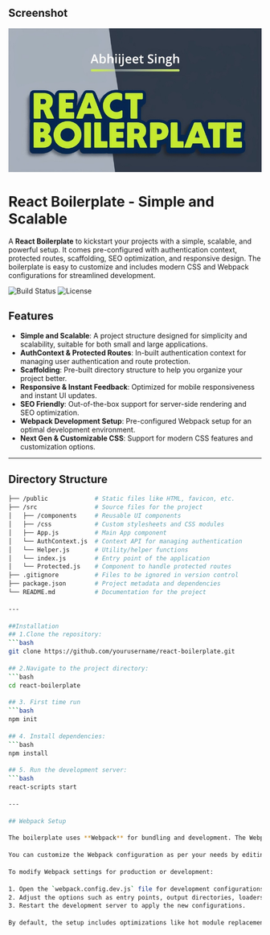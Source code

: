 ## Screenshot

![Project Screenshot](./public/images/react-boilerplate.jpg)

# React Boilerplate - Simple and Scalable

A **React Boilerplate** to kickstart your projects with a simple, scalable, and powerful setup. It comes pre-configured with authentication context, protected routes, scaffolding, SEO optimization, and responsive design. The boilerplate is easy to customize and includes modern CSS and Webpack configurations for streamlined development.

![Build Status](https://img.shields.io/badge/build-passing-brightgreen)
![License](https://img.shields.io/badge/license-MIT-blue)

## Features

- **Simple and Scalable**: A project structure designed for simplicity and scalability, suitable for both small and large applications.
- **AuthContext & Protected Routes**: In-built authentication context for managing user authentication and route protection.
- **Scaffolding**: Pre-built directory structure to help you organize your project better.
- **Responsive & Instant Feedback**: Optimized for mobile responsiveness and instant UI updates.
- **SEO Friendly**: Out-of-the-box support for server-side rendering and SEO optimization.
- **Webpack Development Setup**: Pre-configured Webpack setup for an optimal development environment.
- **Next Gen & Customizable CSS**: Support for modern CSS features and customization options.

---

## Directory Structure

```bash
├── /public             # Static files like HTML, favicon, etc.
├── /src                # Source files for the project
│   ├── /components     # Reusable UI components
│   ├── /css            # Custom stylesheets and CSS modules
│   ├── App.js          # Main App component
│   └── AuthContext.js  # Context API for managing authentication
│   └── Helper.js       # Utility/helper functions
│   └── index.js        # Entry point of the application
│   └── Protected.js    # Component to handle protected routes
├── .gitignore          # Files to be ignored in version control
├── package.json        # Project metadata and dependencies
└── README.md           # Documentation for the project

---

##Installation
## 1.Clone the repository:
```bash
git clone https://github.com/yourusername/react-boilerplate.git

## 2.Navigate to the project directory:
```bash
cd react-boilerplate

## 3. First time run
```bash 
npm init

## 4. Install dependencies:
```bash 
npm install

## 5. Run the development server:
```bash 
react-scripts start

---

## Webpack Setup

The boilerplate uses **Webpack** for bundling and development. The Webpack configuration is optimized for React development, ensuring fast reloads and efficient builds. 

You can customize the Webpack configuration as per your needs by editing the `webpack.config.dev.js` file located in the project root. This file contains settings for module bundling, file processing, and development server options.

To modify Webpack settings for production or development:

1. Open the `webpack.config.dev.js` file for development configurations.
2. Adjust the options such as entry points, output directories, loaders (e.g., Babel for JavaScript and CSS loaders), and plugins.
3. Restart the development server to apply the new configurations.

By default, the setup includes optimizations like hot module replacement and fast source maps for a smooth development experience.







